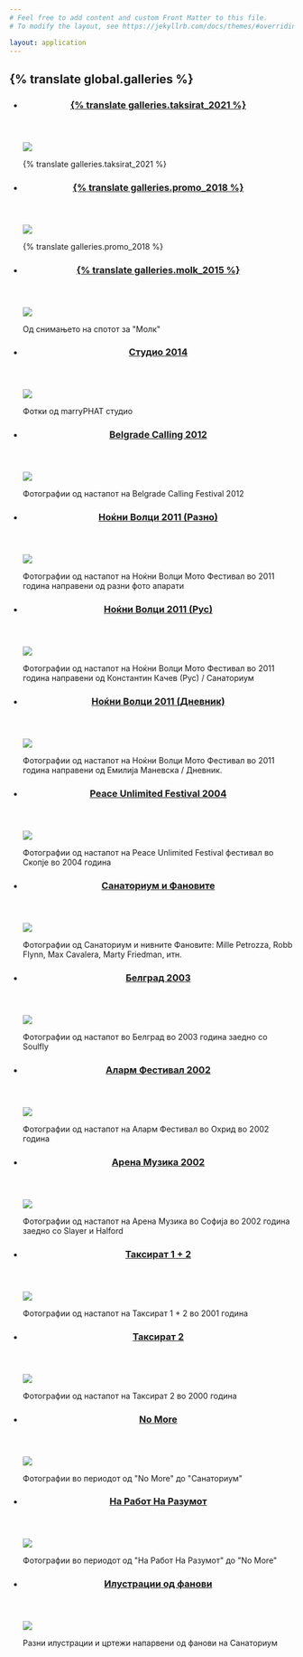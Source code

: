 ```yaml
---
# Feel free to add content and custom Front Matter to this file.
# To modify the layout, see https://jekyllrb.com/docs/themes/#overriding-theme-defaults

layout: application
---
```


<section class='galleries'>
  <h2 class='hidden'>{% translate global.galleries %}</h2>
  <ul>
    <li>
      <article>
        <header>
          <h3>
            <a href="{{ site.baseurl }}/galleries/taksirat_2021">{% translate galleries.taksirat_2021 %}</a>
          </h3>
        </header>
        <a href="{{ site.baseurl }}/galleries/taksirat_23"><img src="/uploads/gallery/cover/taksirat_23.jpg" /></a>
        <footer>
          <p>{% translate galleries.taksirat_2021 %}</p>
        </footer>
      </article>
    </li>
    <li>
      <article>
        <header>
          <h3>
            <a href="{{ site.baseurl }}/galleries/promo_2018">{% translate galleries.promo_2018 %}</a>
          </h3>
        </header>
        <a href="{{ site.baseurl }}/galleries/promo_2018"><img src="/uploads/gallery/cover/promo_2018.jpg" /></a>
        <footer>
          <p>{% translate galleries.promo_2018 %}</p>
        </footer>
      </article>
    </li>
    <li>
      <article>
        <header>
          <h3>
            <a href="{{ site.baseurl }}/galleries/molk_2015">{% translate galleries.molk_2015 %}</a>
          </h3>
        </header>
        <a href="{{ site.baseurl }}/galleries/molk_2015"><img src="/uploads/gallery/cover/thumb_10888630_886429614710862_6858143003190964321_n.jpg" /></a>
        <footer>
          <p>Од снимањето на спотот за "Молк"</p>
        </footer>
      </article>
    </li>
    <li>
      <article>
        <header>
          <h3>
            <a href="{{ site.baseurl }}/galleries/studio_2014">Студио 2014</a>
          </h3>
        </header>
        <a href="{{ site.baseurl }}/galleries/studio_2014"><img src="/uploads/gallery/cover/thumb_1.jpg" /></a>
        <footer>
          <p>Фотки од marryPHAT студио </p>
        </footer>
      </article>
    </li>
    <li>
      <article>
        <header>
          <h3>
            <a href="{{ site.baseurl }}/galleries/belgrade_calling_2012">Belgrade Calling 2012</a>
          </h3>
        </header>
        <a href="{{ site.baseurl }}/galleries/belgrade_calling_2012"><img src="/uploads/gallery/cover/thumb_DSC00698.JPG" /></a>
        <footer>
          <p>Фотографии од настапот на Belgrade Calling Festival 2012</p>
        </footer>
      </article>
    </li>
    <li>
      <article>
        <header>
          <h3>
            <a href="{{ site.baseurl }}/galleries/nokjni_volci_2011_razno">Ноќни Волци 2011 (Разно)</a>
          </h3>
        </header>
        <a href="{{ site.baseurl }}/galleries/nokjni_volci_2011_razno"><img src="/uploads/gallery/cover/thumb_DSCN2477.JPG" /></a>
        <footer>
          <p>Фотографии од настапот на Ноќни Волци Мото Фестивал во 2011 година направени од разни фото апарати</p>
        </footer>
      </article>
    </li>
    <li>
      <article>
        <header>
          <h3>
            <a href="{{ site.baseurl }}/galleries/nokjni_volci_2011_rus">Ноќни Волци 2011 (Рус)</a>
          </h3>
        </header>
        <a href="{{ site.baseurl }}/galleries/nokjni_volci_2011_rus"><img src="/uploads/gallery/cover/thumb_S_001.jpg" /></a>
        <footer>
          <p>Фотографии од настапот на Ноќни Волци Мото Фестивал во 2011 година направени од Константин Качев (Рус) / Санаториум  </p>
        </footer>
      </article>
    </li>
    <li>
      <article>
        <header>
          <h3>
            <a href="{{ site.baseurl }}/galleries/nokjni_volci_2011_dnevnik">Ноќни Волци 2011 (Дневник)</a>
          </h3>
        </header>
        <a href="{{ site.baseurl }}/galleries/nokjni_volci_2011_dnevnik"><img src="/uploads/gallery/cover/thumb_kale1.jpg" /></a>
        <footer>
          <p>Фотографии од настапот на Ноќни Волци Мото Фестивал во 2011 година направени од Емилија Маневска / Дневник.</p>
        </footer>
      </article>
    </li>
    <li>
      <article>
        <header>
          <h3>
            <a href="{{ site.baseurl }}/galleries/peace_unlimited_festival_2004">Peace Unlimited Festival 2004</a>
          </h3>
        </header>
        <a href="{{ site.baseurl }}/galleries/peace_unlimited_festival_2004"><img src="/uploads/gallery/cover/thumb_pufest2004_04.jpg" /></a>
        <footer>
          <p>Фотографии од настапот на Peace Unlimited Festival фестивал во Скопје во 2004 година</p>
        </footer>
      </article>
    </li>
    <li>
      <article>
        <header>
          <h3>
            <a href="{{ site.baseurl }}/galleries/fans">Санаториум и Фановите</a>
          </h3>
        </header>
        <a href="{{ site.baseurl }}/galleries/fans"><img src="/uploads/gallery/cover/thumb_fans_14.jpg" /></a>
        <footer>
          <p>Фотографии од Санаториум и нивните Фановите: Mille Petrozza, Robb Flynn, Max Cavalera, Marty Friedman, итн.</p>
        </footer>
      </article>
    </li>
    <li>
      <article>
        <header>
          <h3>
            <a href="{{ site.baseurl }}/galleries/belgrade_2003">Белград 2003</a>
          </h3>
        </header>
        <a href="{{ site.baseurl }}/galleries/belgrade_2003"><img src="/uploads/gallery/cover/thumb_belgrade2003_01.jpg" /></a>
        <footer>
          <p>Фотографии од настапот во Белград во 2003 година заедно со Soulfly</p>
        </footer>
      </article>
    </li>
    <li>
      <article>
        <header>
          <h3>
            <a href="{{ site.baseurl }}/galleries/alarm_festival_2002">Аларм Фестивал 2002</a>
          </h3>
        </header>
        <a href="{{ site.baseurl }}/galleries/alarm_festival_2002"><img src="/uploads/gallery/cover/thumb_alarm2002_07.jpg" /></a>
        <footer>
          <p>Фотографии од настапот на Аларм Фестивал во Охрид во 2002 година</p>
        </footer>
      </article>
    </li>
    <li>
      <article>
        <header>
          <h3>
            <a href="{{ site.baseurl }}/galleries/arena_muzika_2002">Арена Музика 2002</a>
          </h3>
        </header>
        <a href="{{ site.baseurl }}/galleries/arena_muzika_2002"><img src="/uploads/gallery/cover/thumb_sofia2002_03.jpg" /></a>
        <footer>
          <p>Фотографии од настапот на Арена Музика во Софија во 2002 година заедно со Slayer и Halford</p>
        </footer>
      </article>
    </li>
    <li>
      <article>
        <header>
          <h3>
            <a href="{{ site.baseurl }}/galleries/taksirat_3">Таксират 1 + 2</a>
          </h3>
        </header>
        <a href="{{ site.baseurl }}/galleries/taksirat_3"><img src="/uploads/gallery/cover/thumb_taksirat3_02.jpg" /></a>
        <footer>
          <p>Фотографии од настапот на Таксират 1 + 2 во 2001 година</p>
        </footer>
      </article>
    </li>
    <li>
      <article>
        <header>
          <h3>
            <a href="{{ site.baseurl }}/galleries/taksirat_2">Таксират 2</a>
          </h3>
        </header>
        <a href="{{ site.baseurl }}/galleries/taksirat_2"><img src="/uploads/gallery/cover/thumb_taksirat2_01.jpg" /></a>
        <footer>
          <p>Фотографии од настапот на Таксират 2 во 2000 година</p>
        </footer>
      </article>
    </li>
    <li>
      <article>
        <header>
          <h3>
            <a href="{{ site.baseurl }}/galleries/no_more">No More</a>
          </h3>
        </header>
        <a href="{{ site.baseurl }}/galleries/no_more"><img src="/uploads/gallery/cover/thumb_ns_11.jpg" /></a>
        <footer>
          <p>Фотографии во периодот од "No More" до "Санаториум"</p>
        </footer>
      </article>
    </li>
    <li>
      <article>
        <header>
          <h3>
            <a href="{{ site.baseurl }}/galleries/na_rabot_na_razumot">На Работ На Разумот</a>
          </h3>
        </header>
        <a href="{{ site.baseurl }}/galleries/na_rabot_na_razumot"><img src="/uploads/gallery/cover/thumb_nn_17.jpg" /></a>
        <footer>
          <p>Фотографии во периодот од "На Работ На Разумот" до "No More"</p>
        </footer>
      </article>
    </li>
    <li>
      <article>
        <header>
          <h3>
            <a href="{{ site.baseurl }}/galleries/fans_art">Илустрации од фанови</a>
          </h3>
        </header>
        <a href="{{ site.baseurl }}/galleries/fans_art"><img src="/uploads/gallery/cover/thumb_fans_art_01.jpg" /></a>
        <footer>
          <p>Разни илустрации и цртежи напарвени од фанови на Санаториум</p>
        </footer>
      </article>
    </li>
  </ul>
</section>
